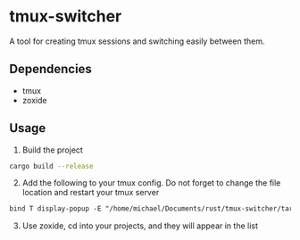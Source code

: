 # tmux-switcher

A tool for creating tmux sessions and switching easily between them.

## Dependencies
- tmux
- zoxide

## Usage
1. Build the project

``` bash
cargo build --release
```

2. Add the following to your tmux config. Do not forget to change the file location and restart your tmux server

``` txt
bind T display-popup -E "/home/michael/Documents/rust/tmux-switcher/target/release/tmux-switcher"
```

3. Use zoxide, cd into your projects, and they will appear in the list
